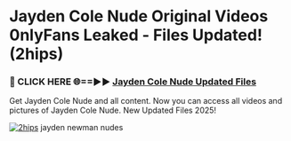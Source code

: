 # Jayden Cole Nude Original Videos 0nlyFans Leaked - Files Updated! (2hips)

<h3>🔴 CLICK HERE 🌐==►► <a href="https://tinyurl.com/4mcuefdz" rel="nofollow">Jayden Cole Nude Updated Files</a></h3>

Get Jayden Cole Nude and all content. Now you can access all videos and pictures of Jayden Cole Nude. New Updated Files 2025!

[![2hips](https://i.imgur.com/StAQSOY.gif)](https://tinyurl.com/4mcuefdz)
jayden newman nudes